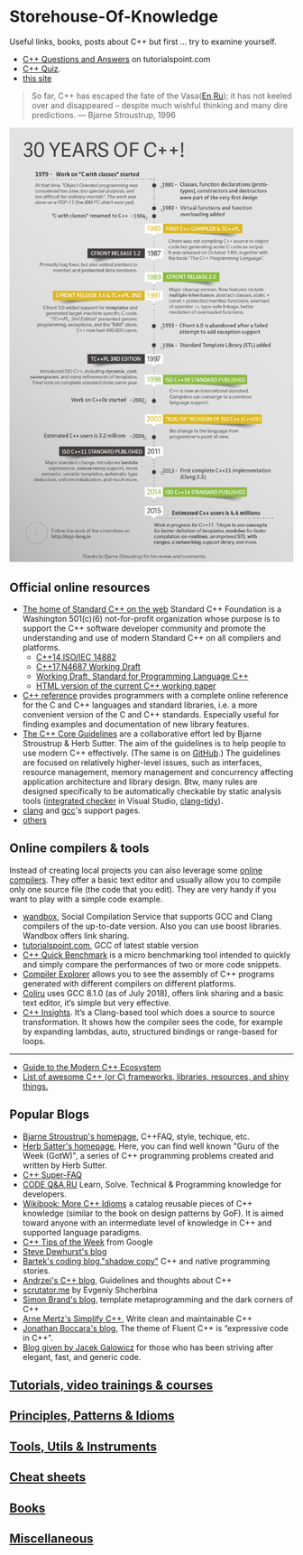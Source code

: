 # Storehouse-Of-Knowledge
Useful links, books, posts about C++
but first ... try to examine yourself.  
* [C++ Questions and Answers](https://www.tutorialspoint.com/cplusplus/cpp_questions_answers.htm) on tutorialspoint.com
* [C++ Quiz](http://cppquiz.org/).
* [this site](./questions/README.md)

> So far, C++ has escaped the fate of the Vasa([En](http://www.aristeia.com/TalkNotes/C++vstheVasa2-ups.pdf),[Ru](https://habrahabr.ru/company/infopulse/blog/227529/));  it has not
keeled over and disappeared – despite much wishful
thinking and many dire predictions.
— Bjarne Stroustrup, 1996

![30YearsOfC++](https://github.com/nikolaAV/Storehouse-Of-Knowledge/blob/master/30YearsOfC%2B%2B.png)

## Official online resources
* [The home of Standard C++ on the web](https://isocpp.org/std/status) Standard C++ Foundation is a Washington 501(c)(6) not-for-profit organization whose purpose is to support the C++ software developer community and promote the understanding and use of modern Standard C++ on all compilers and platforms.
    * [C++14,ISO/IEC 14882](http://doc.imzlp.me/viewer.html?file=docs/standard/isocpp2014.pdf)
    * [C++17,N4687 Working Draft](http://www.open-std.org/jtc1/sc22/wg21/docs/papers/2017/n4687.pdf)
    * [Working Draft, Standard for Programming Language C++](https://timsong-cpp.github.io/cppwp/)
    * [HTML version of the current C++ working paper](https://github.com/timsong-cpp/cppwp)
* [C++ reference](http://en.cppreference.com/w/) provides programmers with a complete online reference for the C and C++ languages and standard libraries, i.e. a more convenient version of the C and C++ standards. Especially useful for finding examples and documentation of new library features.
* [The C++ Core Guidelines](https://isocpp.github.io/CppCoreGuidelines/CppCoreGuidelines.html) are a collaborative effort led by Bjarne Stroustrup & Herb Sutter. The aim of the guidelines is to help people to use modern C++ effectively. (The same is on [GitHub](https://github.com/isocpp/CppCoreGuidelines).) The guidelines are focused on relatively higher-level issues, such as interfaces, resource management, memory management and concurrency affecting application architecture and library design. Btw, many rules are designed specifically to be automatically checkable by static analysis tools ([integrated checker](https://docs.microsoft.com/en-us/visualstudio/code-quality/using-the-cpp-core-guidelines-checkers?view=vs-2019) in Visual Studio, [clang-tidy](https://reviews.llvm.org/diffusion/L/browse/clang-tools-extra/trunk/clang-tidy/cppcoreguidelines/)). 
* [clang](http://clang.llvm.org/cxx_status.html) and [gcc](https://gcc.gnu.org/projects/cxx-status.html)'s support pages.
* [others](https://en.cppreference.com/w/cpp/links)

## Online compilers & tools
Instead of creating local projects you can also leverage some [online compilers](https://arnemertz.github.io/online-compilers/). They offer a basic text editor and usually allow you to compile only one source file (the code that you edit). They are very handy if you want to play with a simple code example.
* [wandbox](https://wandbox.org/), Social Compilation Service that supports GCC and Clang compilers of the up-to-date version. Also you can use boost libraries. Wandbox offers link sharing.
* [tutorialspoint.com](https://www.tutorialspoint.com/compile_cpp_online.php), GCC of latest stable version
* [C++ Quick Benchmark](http://quick-bench.com/) is a micro benchmarking tool intended to quickly and simply compare the performances of two or more code snippets.
* [Compiler Explorer](https://godbolt.org/) allows you to see the assembly of C++ programs generated with different compilers on different platforms.
* [Coliru](http://coliru.stacked-crooked.com/) uses GCC 8.1.0 (as of July 2018), offers link sharing and a basic text editor, it’s simple but very effective.
* [C++ Insights](https://cppinsights.io/). It’s a Clang-based tool which does a source to source transformation. It shows how the compiler sees the code, for example by expanding lambdas, auto, structured bindings or range-based for loops.
---
* [Guide to the Modern C++ Ecosystem](https://www.bfilipek.com/2019/10/cppecosystem.html)
* [List of awesome C++ (or C) frameworks, libraries, resources, and shiny things.](https://github.com/fffaraz/awesome-cpp#awesome-c-)

## Popular Blogs
* [Bjarne Stroustrup's homepage](http://stroustrup.com/), C++FAQ, style, techique, etc.
* [Herb Satter's homepage](https://herbsutter.com/), Here, you can find well known "Guru of the Week (GotW)", a series of C++ programming problems created and written by Herb Sutter.
* [C++ Super-FAQ](https://isocpp.org/faq)
* [CODE Q&A](https://code.i-harness.com/en/tagged/c%2B%2B),[RU](https://code.i-harness.com/ru/tagged/c%2B%2B) Learn, Solve. Technical & Programming knowledge for developers.
* [Wikibook: More C++ Idioms](https://en.wikibooks.org/wiki/More_C%2B%2B_Idioms) a catalog reusable pieces of C++ knowledge (similar to the book on design patterns by GoF). It is aimed toward anyone with an intermediate level of knowledge in C++ and supported language paradigms.
* [C++ Tips of the Week](https://abseil.io/tips/) from Google
* [Steve Dewhurst's blog](http://stevedewhurst.com/once_weakly.html)
* [Bartek's coding blog](http://www.bfilipek.com/p/start-here.html),["shadow copy"](https://www.cppstories.com/) C++ and native programming stories.
* [Andrzej's C++ blog](https://akrzemi1.wordpress.com/), Guidelines and thoughts about C++
* [scrutator.me](http://scrutator.me/) by Evgeniy Shcherbina
* [Simon Brand's blog](https://blog.tartanllama.xyz/), template metaprogramming and the dark corners of C++ 
* [Arne Mertz's Simplify C++](https://arne-mertz.de/), Write clean and maintainable C++
* [Jonathan Boccara's blog](https://www.fluentcpp.com/), The theme of Fluent C++ is “expressive code in C++”.
* [Blog given by Jacek Galowicz](https://blog.galowicz.de/) for those who has been striving after elegant, fast, and generic code.  

## [Tutorials, video trainings & courses](https://github.com/nikolaAV/Storehouse-Of-Knowledge/blob/master/tutorials/README.md)
## [Principles, Patterns & Idioms](https://github.com/nikolaAV/Storehouse-Of-Knowledge/blob/master/patterns/README.md)
## [Tools, Utils & Instruments](https://github.com/nikolaAV/Storehouse-Of-Knowledge/blob/master/tools/README.md)
## [Cheat sheets](https://github.com/nikolaAV/Storehouse-Of-Knowledge/blob/master/cheat_sheets/README.md)
## [Books](https://github.com/nikolaAV/Storehouse-Of-Knowledge/blob/master/books/README.md)
## [Miscellaneous](https://github.com/nikolaAV/Storehouse-Of-Knowledge/blob/master/miscellaneous/README.md)
